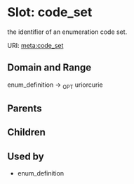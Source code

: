 
# Slot: code_set


the identifier of an enumeration code set.

URI: [meta:code_set](https://w3id.org/biolink/biolinkml/meta/code_set)


## Domain and Range

enum_definition ->  <sub>OPT</sub> uriorcurie

## Parents


## Children


## Used by

 * enum_definition
